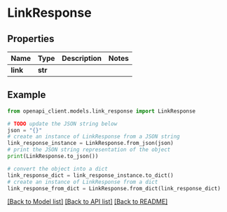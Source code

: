 # LinkResponse


## Properties

Name | Type | Description | Notes
------------ | ------------- | ------------- | -------------
**link** | **str** |  | 

## Example

```python
from openapi_client.models.link_response import LinkResponse

# TODO update the JSON string below
json = "{}"
# create an instance of LinkResponse from a JSON string
link_response_instance = LinkResponse.from_json(json)
# print the JSON string representation of the object
print(LinkResponse.to_json())

# convert the object into a dict
link_response_dict = link_response_instance.to_dict()
# create an instance of LinkResponse from a dict
link_response_from_dict = LinkResponse.from_dict(link_response_dict)
```
[[Back to Model list]](../README.md#documentation-for-models) [[Back to API list]](../README.md#documentation-for-api-endpoints) [[Back to README]](../README.md)



